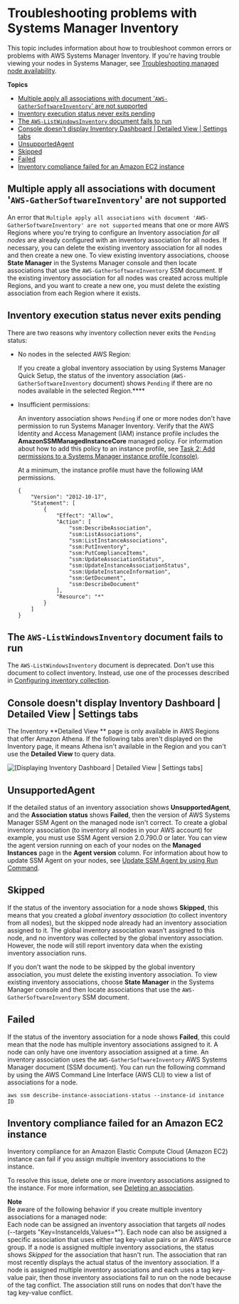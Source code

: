 # Troubleshooting problems with Systems Manager Inventory<a name="syman-inventory-troubleshooting"></a>

This topic includes information about how to troubleshoot common errors or problems with AWS Systems Manager Inventory\. If you're having trouble viewing your nodes in Systems Manager, see [Troubleshooting managed node availability](troubleshooting-managed-instances.md)\.

**Topics**
+ [Multiple apply all associations with document '`AWS-GatherSoftwareInventory`' are not supported](#systems-manager-inventory-troubleshooting-multiple)
+ [Inventory execution status never exits pending](#sysman-inventory-troubleshooting-pending)
+ [The `AWS-ListWindowsInventory` document fails to run](#sysman-inventory-troubleshooting-ListWindowsInventory)
+ [Console doesn't display Inventory Dashboard \| Detailed View \| Settings tabs](#sysman-inventory-troubleshooting-tabs)
+ [UnsupportedAgent](#sysman-inventory-troubleshooting-unsupported-agent)
+ [Skipped](#sysman-inventory-troubleshooting-skipped)
+ [Failed](#sysman-inventory-troubleshooting-failed)
+ [Inventory compliance failed for an Amazon EC2 instance](#sysman-inventory-troubleshooting-ec2-compliance)

## Multiple apply all associations with document '`AWS-GatherSoftwareInventory`' are not supported<a name="systems-manager-inventory-troubleshooting-multiple"></a>

An error that `Multiple apply all associations with document 'AWS-GatherSoftwareInventory' are not supported` means that one or more AWS Regions where you're trying to configure an Inventory association *for all nodes* are already configured with an inventory association for all nodes\. If necessary, you can delete the existing inventory association for all nodes and then create a new one\. To view existing inventory associations, choose **State Manager** in the Systems Manager console and then locate associations that use the `AWS-GatherSoftwareInventory` SSM document\. If the existing inventory association for all nodes was created across multiple Regions, and you want to create a new one, you must delete the existing association from each Region where it exists\.

## Inventory execution status never exits pending<a name="sysman-inventory-troubleshooting-pending"></a>

There are two reasons why inventory collection never exits the `Pending` status:
+ No nodes in the selected AWS Region:

  If you create a global inventory association by using Systems Manager Quick Setup, the status of the inventory association \(`AWS-GatherSoftwareInventory` document\) shows `Pending` if there are no nodes available in the selected Region\.****
+ Insufficient permissions:

  An inventory association shows `Pending` if one or more nodes don't have permission to run Systems Manager Inventory\. Verify that the AWS Identity and Access Management \(IAM\) instance profile includes the **AmazonSSMManagedInstanceCore** managed policy\. For information about how to add this policy to an instance profile, see [Task 2: Add permissions to a Systems Manager instance profile \(console\)](setup-instance-profile.md#instance-profile-add-permissions)\.

  At a minimum, the instance profile must have the following IAM permissions\.

  ```
  {
      "Version": "2012-10-17",
      "Statement": [
          {
              "Effect": "Allow",
              "Action": [
                  "ssm:DescribeAssociation",
                  "ssm:ListAssociations",
                  "ssm:ListInstanceAssociations",
                  "ssm:PutInventory",
                  "ssm:PutComplianceItems",
                  "ssm:UpdateAssociationStatus",
                  "ssm:UpdateInstanceAssociationStatus",
                  "ssm:UpdateInstanceInformation",
                  "ssm:GetDocument",
                  "ssm:DescribeDocument"
              ],
              "Resource": "*"
          }
      ]
  }
  ```

## The `AWS-ListWindowsInventory` document fails to run<a name="sysman-inventory-troubleshooting-ListWindowsInventory"></a>

The `AWS-ListWindowsInventory` document is deprecated\. Don't use this document to collect inventory\. Instead, use one of the processes described in [Configuring inventory collection](sysman-inventory-configuring.md)\. 

## Console doesn't display Inventory Dashboard \| Detailed View \| Settings tabs<a name="sysman-inventory-troubleshooting-tabs"></a>

The Inventory **Detailed View ** page is only available in AWS Regions that offer Amazon Athena\. If the following tabs aren't displayed on the Inventory page, it means Athena isn't available in the Region and you can't use the **Detailed View** to query data\.

![\[Displaying Inventory Dashboard | Detailed View | Settings tabs\]](http://docs.aws.amazon.com/systems-manager/latest/userguide/images/inventory-detailed-view-for-error.png)

## UnsupportedAgent<a name="sysman-inventory-troubleshooting-unsupported-agent"></a>

If the detailed status of an inventory association shows **UnsupportedAgent**, and the **Association status** shows **Failed**, then the version of AWS Systems Manager SSM Agent on the managed node isn't correct\. To create a global inventory association \(to inventory all nodes in your AWS account\) for example, you must use SSM Agent version 2\.0\.790\.0 or later\. You can view the agent version running on each of your nodes on the **Managed Instances** page in the **Agent version** column\. For information about how to update SSM Agent on your nodes, see [Update SSM Agent by using Run Command](rc-console.md#rc-console-agentexample)\.

## Skipped<a name="sysman-inventory-troubleshooting-skipped"></a>

If the status of the inventory association for a node shows **Skipped**, this means that you created a *global inventory association* \(to collect inventory from all nodes\), but the skipped node already had an inventory association assigned to it\. The global inventory association wasn't assigned to this node, and no inventory was collected by the global inventory association\. However, the node will still report inventory data when the existing inventory association runs\.

If you don't want the node to be skipped by the global inventory association, you must delete the existing inventory association\. To view existing inventory associations, choose **State Manager** in the Systems Manager console and then locate associations that use the `AWS-GatherSoftwareInventory` SSM document\.

## Failed<a name="sysman-inventory-troubleshooting-failed"></a>

If the status of the inventory association for a node shows **Failed**, this could mean that the node has multiple inventory associations assigned to it\. A node can only have one inventory association assigned at a time\. An inventory association uses the `AWS-GatherSoftwareInventory` AWS Systems Manager document \(SSM document\)\. You can run the following command by using the AWS Command Line Interface \(AWS CLI\) to view a list of associations for a node\.

```
aws ssm describe-instance-associations-status --instance-id instance ID
```

## Inventory compliance failed for an Amazon EC2 instance<a name="sysman-inventory-troubleshooting-ec2-compliance"></a>

Inventory compliance for an Amazon Elastic Compute Cloud \(Amazon EC2\) instance can fail if you assign multiple inventory associations to the instance\. 

 To resolve this issue, delete one or more inventory associations assigned to the instance\. For more information, see [Deleting an association](https://docs.aws.amazon.com/systems-manager/latest/userguide/systems-manager-state-manager-delete-association.html)\. 

**Note**  
Be aware of the following behavior if you create multiple inventory associations for a managed node:  
Each node can be assigned an inventory association that targets *all* nodes \(\-\-targets "Key=InstanceIds,Values=\*"\)\.
Each node can also be assigned a specific association that uses either tag key\-value pairs or an AWS resource group\.
If a node is assigned multiple inventory associations, the status shows *Skipped* for the association that hasn't run\. The association that ran most recently displays the actual status of the inventory association\. 
If a node is assigned multiple inventory associations and each uses a tag key\-value pair, then those inventory associations fail to run on the node because of the tag conflict\. The association still runs on nodes that don't have the tag key\-value conflict\. 